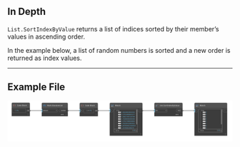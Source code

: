 ## In Depth
`List.SortIndexByValue` returns a list of indices sorted by their member’s values in ascending order. 

In the example below, a list of random numbers is sorted and a new order is returned as index values.
___
## Example File

![List.SortIndexByValue](./DSCore.List.SortIndexByValue_img.jpg)